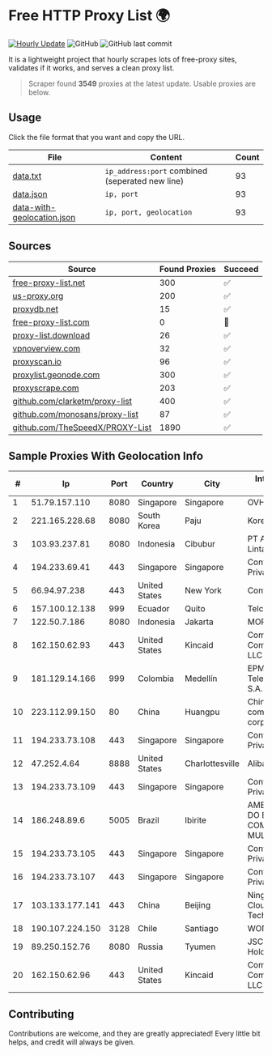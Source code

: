 
# Free HTTP Proxy List 🌍

[![Hourly Update](https://github.com/mertguvencli/http-proxy-list/actions/workflows/main.yml/badge.svg?branch=main)](https://github.com/mertguvencli/http-proxy-list/actions/workflows/main.yml)
![GitHub](https://img.shields.io/github/license/mertguvencli/http-proxy-list)
![GitHub last commit](https://img.shields.io/github/last-commit/mertguvencli/http-proxy-list)

It is a lightweight project that hourly scrapes lots of free-proxy sites, validates if it works, and serves a clean proxy list.


> Scraper found **3549** proxies at the latest update. Usable proxies are below.

## Usage

Click the file format that you want and copy the URL.


|File|Content|Count|
|----|-------|-----|
|[data.txt](https://raw.githubusercontent.com/mertguvencli/http-proxy-list/main/proxy-list/data.txt)|`ip_address:port` combined (seperated new line)|93|
|[data.json](https://raw.githubusercontent.com/mertguvencli/http-proxy-list/main/proxy-list/data.json)|`ip, port`|93|
|[data-with-geolocation.json](https://raw.githubusercontent.com/mertguvencli/http-proxy-list/main/proxy-list/data-with-geolocation.json)|`ip, port, geolocation`|93|

## Sources

|Source|Found Proxies|Succeed|
|------|-------------|-------|
|[free-proxy-list.net](https://free-proxy-list.net)|300|✅|
|[us-proxy.org](https://www.us-proxy.org)|200|✅|
|[proxydb.net](http://proxydb.net)|15|✅|
|[free-proxy-list.com](https://free-proxy-list.com/?page=&port=&type%5B%5D=http&type%5B%5D=https&up_time=0&search=Search)|0|🚫|
|[proxy-list.download](https://www.proxy-list.download/HTTP)|26|✅|
|[vpnoverview.com](https://vpnoverview.com/privacy/anonymous-browsing/free-proxy-servers)|32|✅|
|[proxyscan.io](https://www.proxyscan.io)|96|✅|
|[proxylist.geonode.com](https://proxylist.geonode.com/api/proxy-list?limit=300&page=1&sort_by=lastChecked&sort_type=desc&protocols=http,https)|300|✅|
|[proxyscrape.com](https://api.proxyscrape.com/v2/?request=displayproxies&protocol=http&timeout=10000&country=all&ssl=all&anonymity=all)|203|✅|
|[github.com/clarketm/proxy-list](https://raw.githubusercontent.com/clarketm/proxy-list/master/proxy-list-raw.txt)|400|✅|
|[github.com/monosans/proxy-list](https://raw.githubusercontent.com/monosans/proxy-list/main/proxies/http.txt)|87|✅|
|[github.com/TheSpeedX/PROXY-List](https://raw.githubusercontent.com/TheSpeedX/PROXY-List/master/http.txt)|1890|✅|


## Sample Proxies With Geolocation Info

|#|Ip|Port|Country|City|Internet Service Provider|
|-|--|----|-------|----|-------------------------|
|1|51.79.157.110|8080|Singapore|Singapore|OVH SAS|
|2|221.165.228.68|8080|South Korea|Paju|Korea Telecom|
|3|103.93.237.81|8080|Indonesia|Cibubur|PT Artha Media Lintas Nusa|
|4|194.233.69.41|443|Singapore|Singapore|Contabo Asia Private Limited|
|5|66.94.97.238|443|United States|New York|Contabo Inc.|
|6|157.100.12.138|999|Ecuador|Quito|Telconet S.A|
|7|122.50.7.186|8080|Indonesia|Jakarta|MORATELINDONAP|
|8|162.150.62.93|443|United States|Kincaid|Comcast Cable Communications, LLC|
|9|181.129.14.166|999|Colombia|Medellín|EPM Telecomunicaciones S.A. E.S.P.|
|10|223.112.99.150|80|China|Huangpu|China Mobile communications corporation|
|11|194.233.73.108|443|Singapore|Singapore|Contabo Asia Private Limited|
|12|47.252.4.64|8888|United States|Charlottesville|Alibaba.com LLC|
|13|194.233.73.109|443|Singapore|Singapore|Contabo Asia Private Limited|
|14|186.248.89.6|5005|Brazil|Ibirite|AMERICAN TOWER DO BRASIL-COMUNICA??O MULTIM?DIA LT|
|15|194.233.73.105|443|Singapore|Singapore|Contabo Asia Private Limited|
|16|194.233.73.107|443|Singapore|Singapore|Contabo Asia Private Limited|
|17|103.133.177.141|443|China|Beijing|Ningbo Silicon Cloud Information Technology Co|
|18|190.107.224.150|3128|Chile|Santiago|WOM S.A.|
|19|89.250.152.76|8080|Russia|Tyumen|JSC "ER-Telecom Holding"|
|20|162.150.62.96|443|United States|Kincaid|Comcast Cable Communications, LLC|



## Contributing

Contributions are welcome, and they are greatly appreciated! Every
little bit helps, and credit will always be given.

